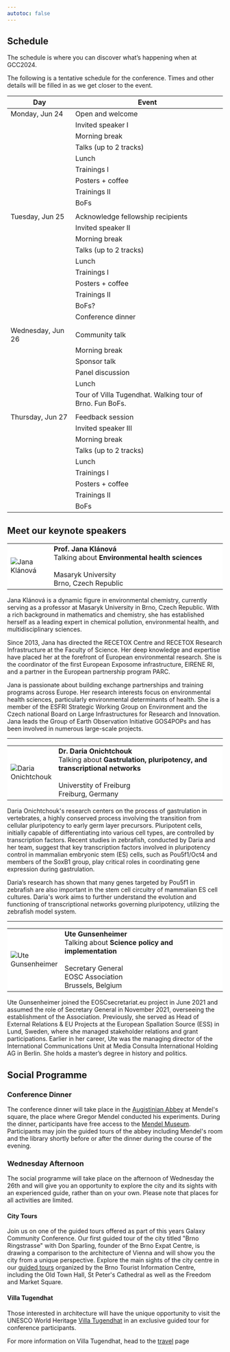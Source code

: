 ```yaml
---
autotoc: false
---
```


<slot name="/events/gcc2024/header" />

## Schedule

The schedule is where you can discover what’s happening when at GCC2024.

The following is a tentative schedule for the conference. Times and other
details will be filled in as we get closer to the event.


| **Day**           | **Event**                                                |
|-------------------|----------------------------------------------------------|
| Monday, Jun 24    | Open and welcome                                         |
|                   | Invited speaker I                                        |
|                   | Morning break                                            |
|                   | Talks (up to 2 tracks)                                   |
|                   | Lunch                                                    |
|                   | Trainings I                                              |
|                   | Posters + coffee                                         |
|                   | Trainings II                                             |
|                   | BoFs                                                     |
|                   |                                                          |
| Tuesday, Jun 25   | Acknowledge fellowship recipients                        |
|                   | Invited speaker II                                       |
|                   | Morning break                                            |
|                   | Talks (up to 2 tracks)                                   |
|                   | Lunch                                                    |
|                   | Trainings I                                              |
|                   | Posters + coffee                                         |
|                   | Trainings II                                             |
|                   | BoFs?                                                    |
|                   | Conference dinner                                        |
|                   |                                                          |
| Wednesday, Jun 26 | Community talk                                           |
|                   | Morning break                                            |
|                   | Sponsor talk                                             |
|                   | Panel discussion                                         |
|                   | Lunch                                                    |
|                   | Tour of Villa Tugendhat. Walking tour of Brno. Fun BoFs. |
|                   |                                                          |
| Thursday, Jun 27  | Feedback session                                         |
|                   | Invited speaker III                                      |
|                   | Morning break                                            |
|                   | Talks (up to 2 tracks)                                   |
|                   | Lunch                                                    |
|                   | Trainings I                                              |
|                   | Posters + coffee                                         |
|                   | Trainings II                                             |
|                   | BoFs                                                     |


## Meet our keynote speakers

<table style="width: 100%">
  <tbody>
    <tr class="lead text-left" style="background-color: white">
      <td style="border: 0; width: 20%;">
        <img src="/images/events/gcc2024/jana-klanova.jpg" style="max-height: 200px;" alt="Jana Klánová" />
      </td>
      <td style="border: 0;">
        <strong>Prof. Jana Klánová</strong><br/>
        Talking about <strong>Environmental health sciences</strong><br/><br/>
        Masaryk University<br/>
        Brno, Czech Republic<br/>
      </td>
    </tr>
  </tbody>
</table>

Jana Klánová is a dynamic figure in environmental chemistry, currently serving
as a professor at Masaryk University in Brno, Czech Republic. With a rich
background in mathematics and chemistry, she has established herself as a
leading expert in chemical pollution, environmental health, and
multidisciplinary sciences.

Since 2013, Jana has directed the RECETOX Centre and RECETOX Research
Infrastructure at the Faculty of Science. Her deep knowledge and expertise have
placed her at the forefront of European environmental research. She is the
coordinator of the first European Exposome infrastructure, EIRENE RI, and a
partner in the European partnership program PARC.

Jana is passionate about building exchange partnerships and training programs
across Europe. Her research interests focus on environmental health sciences,
particularly environmental determinants of health. She is a member of the ESFRI
Strategic Working Group on Environment and the Czech national Board on Large
Infrastructures for Research and Innovation. Jana leads the Group of Earth
Observation Initiative GOS4POPs and has been involved in numerous large-scale
projects.

<hr/>

<table style="width: 100%">
  <tbody>
    <tr class="lead text-left" style="background-color: white">
      <td style="border: 0; width: 20%;">
        <img src="/images/events/gcc2024/daria-onichtchouk.jpg" style="max-height: 200px;" alt="Daria Onichtchouk" />
      </td>
      <td style="border: 0;">
        <strong>Dr. Daria Onichtchouk</strong><br/>
        Talking about <strong>Gastrulation, pluripotency, and transcriptional networks</strong><br/><br/>
        Universtity of Freiburg<br/>
        Freiburg, Germany<br/>
      </td>
    </tr>
  </tbody>
</table>

Daria Onichtchouk's research centers on the process of gastrulation in
vertebrates, a highly conserved process involving the transition from cellular
pluripotency to early germ layer precursors. Pluripotent cells, initially
capable of differentiating into various cell types, are controlled by
transcription factors. Recent studies in zebrafish, conducted by Daria and her
team, suggest that key transcription factors involved in pluripotency control in
mammalian embryonic stem (ES) cells, such as Pou5f1/Oct4 and members of the
SoxB1 group, play critical roles in coordinating gene expression during
gastrulation.

Daria’s research has shown that many genes targeted by Pou5f1 in zebrafish are
also important in the stem cell circuitry of mammalian ES cell cultures. Daria's
work aims to further understand the evolution and functioning of transcriptional
networks governing pluripotency, utilizing the zebrafish model system.

<hr/>

<table style="width: 100%">
  <tbody>
    <tr class="lead text-left" style="background-color: white">
      <td style="border: 0; width: 20%;">
        <img src="/images/events/gcc2024/ute-gunsenheimer.jpg" style="max-height: 200px;" alt="Ute Gunsenheimer" />
      </td>
      <td style="border: 0;">
        <strong>Ute Gunsenheimer</strong><br/>
        Talking about <strong>Science policy and implementation</strong><br/><br/>
        Secretary General<br/>
        EOSC Association<br/>
        Brussels, Belgium<br/>
      </td>
    </tr>
  </tbody>
</table>

Ute Gunsenheimer joined the EOSCsecretariat.eu project in June 2021 and assumed
the role of Secretary General in November 2021, overseeing the establishment of
the Association. Previously, she served as Head of External Relations & EU
Projects at the European Spallation Source (ESS) in Lund, Sweden, where she
managed stakeholder relations and grant participations. Earlier in her career,
Ute was the managing director of the International Communications Unit at Media
Consulta International Holding AG in Berlin. She holds a master’s degree in
history and politics.


## Social Programme
### Conference Dinner
The conference dinner will take place in the [Augistinian Abbey](https://en.wikipedia.org/wiki/St_Thomas%27s_Abbey,_Brno) at Mendel's square, the place where Gregor Mendel conducted his experiments.
During the dinner, participants have free access to the [Mendel Museum](https://mendelmuseum.muni.cz/en).
Participants may join the guided tours of the abbey including Mendel's room and the library shortly before or after the dinner during the course of the evening.

### Wednesday Afternoon
The social programme will take place on the afternoon of Wednesday the 26th and will give you an opportunity to explore the city and its sights with an experienced guide, rather than on your own. Please note that places for all activities are limited.

#### City Tours
Join us on one of the guided tours offered as part of this years Galaxy Community Conference.
Our first guided tour of the city titled "Brno Ringstrasse" with Don Sparling, founder of the Brno Expat Centre, is drawing a comparison to the architecture of Vienna and will show you the city from a unique perspective.
Explore the main sights of the city centre in our [guided tours](https://www.gotobrno.cz/en/explore-brno/) organized by the Brno Tourist Information Centre, including the Old Town Hall, St Peter's Cathedral as well as the Freedom and Market Square.

#### Villa Tugendhat
Those interested in architecture will have the unique opportunity to visit the UNESCO World Heritage [Villa Tugendhat](https://www.tugendhat.eu/en/) in an exclusive guided tour for conference participants.

For more information on Villa Tugendhat, head to the [travel](../travel/index.md) page
